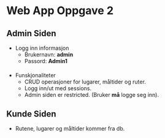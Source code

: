 # Web App Oppgave 2

## Admin Siden
- Logg inn informasjon
  - Brukernavn: **admin**
  - Passord: **Admin1**
####
- Funskjonaliteter
  - CRUD operasjoner for lugarer, måltider og ruter.
  - Logg inn/ut med sessions.
  - Admin siden er restricted. (Bruker **må** logge seg inn).

## Kunde Siden
- Rutene, lugarer og måltider kommer fra db.
